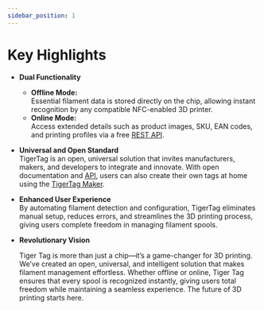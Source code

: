 ```yaml
---
sidebar_position: 1
---
```


# Key Highlights

- **Dual Functionality**

  - **Offline Mode:**  
    Essential filament data is stored directly on the chip, allowing instant recognition by any compatible NFC-enabled 3D printer.
  - **Online Mode:**  
    Access extended details such as product images, SKU, EAN codes, and printing profiles via a free [REST API](/docs/format/api).

- **Universal and Open Standard**  
  TigerTag is an open, universal solution that invites manufacturers, makers, and developers to integrate and innovate. With open documentation and [API](/docs/format/api), users can also create their own tags at home using the [TigerTag Maker](/docs/format/compare).

- **Enhanced User Experience**  
  By automating filament detection and configuration, TigerTag eliminates manual setup, reduces errors, and streamlines the 3D printing process, giving users complete freedom in managing filament spools.

- **Revolutionary Vision**

  Tiger Tag is more than just a chip—it’s a game-changer for 3D printing. We’ve created an open, universal, and intelligent solution that makes filament management effortless. Whether offline or online, Tiger Tag ensures that every spool is recognized instantly, giving users total freedom while maintaining a seamless experience. The future of 3D printing starts here.
